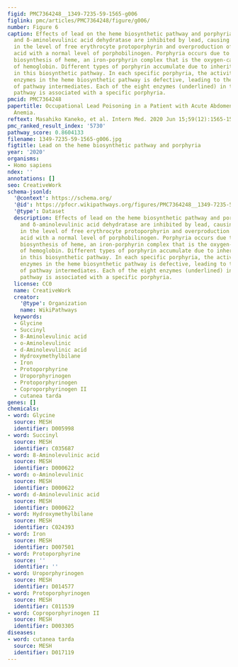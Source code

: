 ```yaml
---
figid: PMC7364248__1349-7235-59-1565-g006
figlink: pmc/articles/PMC7364248/figure/g006/
number: Figure 6
caption: Effects of lead on the heme biosynthetic pathway and porphyria. Ferrochelatase
  and δ-aminolevulinic acid dehydratase are inhibited by lead, causing an increase
  in the level of free erythrocyte protoporphyrin and overproduction of δ-aminolevulinic
  acid with a normal level of porphobilinogen. Porphyria occurs due to the defective
  biosynthesis of heme, an iron-porphyrin complex that is the oxygen-carrying moiety
  of hemoglobin. Different types of porphyrin accumulate due to inherited defects
  in this biosynthetic pathway. In each specific porphyria, the activity of specific
  enzymes in the heme biosynthetic pathway is defective, leading to the accumulation
  of pathway intermediates. Each of the eight enzymes (underlined) in the heme biosynthetic
  pathway is associated with a specific porphyria.
pmcid: PMC7364248
papertitle: Occupational Lead Poisoning in a Patient with Acute Abdomen and Normocytic
  Anemia.
reftext: Masahiko Kaneko, et al. Intern Med. 2020 Jun 15;59(12):1565-1570.
pmc_ranked_result_index: '5730'
pathway_score: 0.8604133
filename: 1349-7235-59-1565-g006.jpg
figtitle: Lead on the heme biosynthetic pathway and porphyria
year: '2020'
organisms:
- Homo sapiens
ndex: ''
annotations: []
seo: CreativeWork
schema-jsonld:
  '@context': https://schema.org/
  '@id': https://pfocr.wikipathways.org/figures/PMC7364248__1349-7235-59-1565-g006.html
  '@type': Dataset
  description: Effects of lead on the heme biosynthetic pathway and porphyria. Ferrochelatase
    and δ-aminolevulinic acid dehydratase are inhibited by lead, causing an increase
    in the level of free erythrocyte protoporphyrin and overproduction of δ-aminolevulinic
    acid with a normal level of porphobilinogen. Porphyria occurs due to the defective
    biosynthesis of heme, an iron-porphyrin complex that is the oxygen-carrying moiety
    of hemoglobin. Different types of porphyrin accumulate due to inherited defects
    in this biosynthetic pathway. In each specific porphyria, the activity of specific
    enzymes in the heme biosynthetic pathway is defective, leading to the accumulation
    of pathway intermediates. Each of the eight enzymes (underlined) in the heme biosynthetic
    pathway is associated with a specific porphyria.
  license: CC0
  name: CreativeWork
  creator:
    '@type': Organization
    name: WikiPathways
  keywords:
  - Glycine
  - Succinyl
  - 8-Aminolevulinic acid
  - o-Aminolevulinic
  - d-Aminolevulinic acid
  - Hydroxymethylbilane
  - Iron
  - Protoporphyrine
  - Uroporphyrinogen
  - Protoporphyrinogen
  - Coproporphyrinogen II
  - cutanea tarda
genes: []
chemicals:
- word: Glycine
  source: MESH
  identifier: D005998
- word: Succinyl
  source: MESH
  identifier: C035687
- word: 8-Aminolevulinic acid
  source: MESH
  identifier: D000622
- word: o-Aminolevulinic
  source: MESH
  identifier: D000622
- word: d-Aminolevulinic acid
  source: MESH
  identifier: D000622
- word: Hydroxymethylbilane
  source: MESH
  identifier: C024393
- word: Iron
  source: MESH
  identifier: D007501
- word: Protoporphyrine
  source: ''
  identifier: ''
- word: Uroporphyrinogen
  source: MESH
  identifier: D014577
- word: Protoporphyrinogen
  source: MESH
  identifier: C011539
- word: Coproporphyrinogen II
  source: MESH
  identifier: D003305
diseases:
- word: cutanea tarda
  source: MESH
  identifier: D017119
---
```

